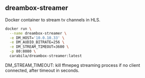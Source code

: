 ## dreambox-streamer

Docker container to stream tv channels in HLS.

```sh
docker run \
  --name dreambox-streamer \
  -e DM_HOST='10.0.10.33' \
  -e DM_AUDIO_BITRATE=256 \
  -e DM_STREAM_TIMEOUT=3600 \
  -p 80:8080 \
  carabila/dreambox-streamer:latest
```
DM_STREAM_TIMEOUT: kill ffmepeg streaming process if no client connected, after timeout in seconds.